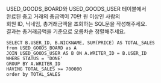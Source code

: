 USED_GOODS_BOARD와 USED_GOODS_USER 테이블에서   
완료된 중고 거래의 총금액이 70만 원 이상인 사람의   
회원 ID, 닉네임, 총거래금액을 조회하는 SQL문을 작성해주세요.   
결과는 총거래금액을 기준으로 오름차순 정렬해주세요.
```
SELECT B.USER_ID, B.NICKNAME, SUM(PRICE) AS TOTAL_SALES
from USED_GOODS_BOARD as A 
JOIN USED_GOODS_USER AS B ON A.WRITER_ID = B.USER_ID
WHERE STATUS = 'DONE'
GROUP BY A.WRITER_ID
HAVING TOTAL_SALES >= 700000
order by TOTAL_SALES
```
